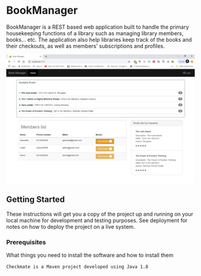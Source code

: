 # BookManager

BookManager is a REST based web application built to handle the primary housekeeping functions of a library such as managing library members, books... etc. The application also help libraries keep track of the books and their checkouts, as well as members' subscriptions and profiles.

![Checkmate Chess](BookManager/BookManagerApp1.jpg)

## Getting Started

These instructions will get you a copy of the project up and running on your local machine for development and testing purposes. See deployment for notes on how to deploy the project on a live system.

### Prerequisites

What things you need to install the software and how to install them

```
Checkmate is a Maven project developed using Java 1.8 
```
